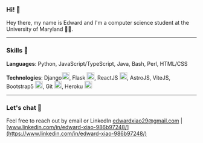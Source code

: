 ### Hi! 👋
Hey there, my name is Edward and I'm a computer science student at the University of Maryland 🔴🐢.

---
### Skills 🧠
**Languages**: Python, JavaScript/TypeScript, Java, Bash, Perl, HTML/CSS

**Technologies**: 
<span line-height="20px">Django</span><img src="https://user-images.githubusercontent.com/69602889/185224705-52d72aab-fef3-4586-a44b-80edf7cae597.svg" height="20px"/>, 
Flask <img src="https://user-images.githubusercontent.com/69602889/185225014-0b759c7b-5933-452c-982f-e3497b32c3a3.svg" width="20px" />,
ReactJS <img src="https://user-images.githubusercontent.com/69602889/185224904-8e075175-2c7f-4e4c-abdd-b1292c2421cb.svg" width="20px" />,
AstroJS, 
ViteJS, 
Bootstrap5  <img src="https://user-images.githubusercontent.com/69602889/185225130-45da1157-55c9-451c-897f-90b2f716bae7.svg" width="20px" />,
Git <img src="https://user-images.githubusercontent.com/69602889/185225248-91466ac0-9f9b-4e48-bb0b-42e1a221b2b8.svg" width="20px" />,
Heroku <img src="https://user-images.githubusercontent.com/69602889/185225291-785e8563-fd70-48c1-84ee-44faa7b4300d.svg" width="20px" />


---
### Let's chat 💬 

Feel free to reach out by email or LinkedIn [edwardxiao29@gmail.com](mailto:edwardxiao29@gmail.com) | [www.linkedin.com/in/edward-xiao-986b97248/](https://www.linkedin.com/in/edward-xiao-986b97248/)



<!--
**EdwardX29/EdwardX29** is a ✨ _special_ ✨ repository because its `README.md` (this file) appears on your GitHub profile.

Here are some ideas to get you started:

- 🔭 I’m currently working on ...
- 🌱 I’m currently learning ...
- 👯 I’m looking to collaborate on ...
- 🤔 I’m looking for help with ...
- 💬 Ask me about ...
- 📫 How to reach me: ...
- 😄 Pronouns: ...
- ⚡ Fun fact: ...
-->

